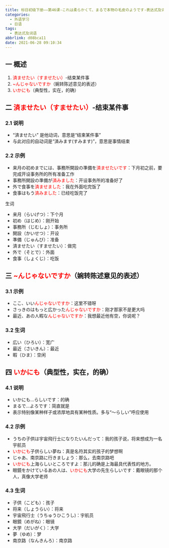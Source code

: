 ```yaml
---
title: 标日初级下册——第46课-これは柔らかくて、まるで本物の毛皮のようです-表达式及词语(46.3)
categories:
  - 外语学习
  - 日语
tags:
  - 表达式及词语
abbrlink: d08bca11
date: 2021-06-28 09:10:34
---
```

## 一 概述

1. <font color=red>済ませたい（すませたい）</font>-结束某件事
2. <font color=red>~んじゃないですか</font>（婉转陈述意见的表述）
3. <font color=red>いかにも</font>（典型性，实在，的确）

<!--more-->

## 二 <font color=red>済ませたい（すませたい）</font>-结束某件事

### 2.1 说明

* “済ませたい” 是他动词，意思是“结束某件事”
* 与此对应的自动词是“済みます(すみます)”，意思是事情结束

### 2.2 示例

* 来月の初めまでには、事務所開設の準備を<font color=red>済ませたいです</font>：下月初之前，要完成开设事务所的所有准备工作
* 事務所開設の準備が<font color=red>済みました</font>：开设事务所的准备好了
* 外で食事を<font color=red>済ませました</font>：我在外面吃完饭了
* 食事はもう<font color=red>済みました</font>：已经吃饭完了

生词

* 来月（らいげつ）：下个月
* 初め（はじめ）：刚开始
* 事務所（じむしょ）：事务所
* 開設（かいせつ）：开设
* 準備（じゅんび）：准备
* 済ませたい（すませたい）：做完
* 外で（そとで）：外面
* 食事（しょくじ）：吃饭

## 三 <font color=red>~んじゃないですか</font>（婉转陈述意见的表述）

### 3.1 示例

* ここ、いい<font color=red>んじゃないですか</font>：这里不错呀
* さっきのはもっと広かった<font color=red>んじゃないですか</font>：刚才那家不是更大吗
* 最近、あの人暇な<font color=red>んじゃないですか</font>：我想最近他有空，你说呢？

### 3.2 生词

* 広い（ひろい）：宽广
* 最近（さいきん）：最近
* 暇（ひま）：空闲

## 四 <font color=red>いかにも</font>（典型性，实在，的确）

### 4.1 说明

* いかにも...らしいです：的确
* まるで...よろです：简直就是
* 表示特别像某种样子或浓厚地具有某种性质。多与“〜らしい”呼应使用

### 4.2 示例

* うちの子供は宇宙飛行士になりたいんだって：我的孩子说，将来想成为一名宇航员
* <font color=red>いかにも</font>子供らしい夢ね：真是名符其实的孩子的梦想啊
* じゃあ、南京路に行きましょう：那么，去南京路吧
* <font color=red>いかにも</font>上海らしいところですよ：那儿的确是上海最具代表性的地方。
* 眼鏡をかけているあの人は、<font color=red>いかにも</font>大学の先生らしいです：戴眼镜的那个人，真像大学老师

### 4.3 生词

* 子供（こども）：孩子
* 将来（しょうらい）：将来
* 宇宙飛行士（うちゅうひこうし)：宇航员
* 眼鏡（めがね）：眼镜
* 大学（だいがく）：大学
* 夢（ゆめ）：梦
* 南京路（なんきんろ）：南京路